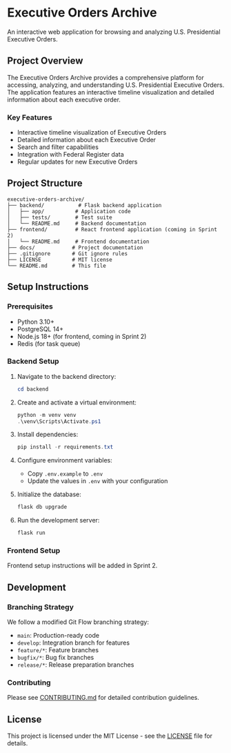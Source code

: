 # Executive Orders Archive

An interactive web application for browsing and analyzing U.S. Presidential Executive Orders.

## Project Overview

The Executive Orders Archive provides a comprehensive platform for accessing, analyzing, and understanding U.S. Presidential Executive Orders. The application features an interactive timeline visualization and detailed information about each executive order.

### Key Features

- Interactive timeline visualization of Executive Orders
- Detailed information about each Executive Order
- Search and filter capabilities
- Integration with Federal Register data
- Regular updates for new Executive Orders

## Project Structure

```
executive-orders-archive/
├── backend/           # Flask backend application
│   ├── app/          # Application code
│   ├── tests/        # Test suite
│   └── README.md     # Backend documentation
├── frontend/         # React frontend application (coming in Sprint 2)
│   └── README.md     # Frontend documentation
├── docs/            # Project documentation
├── .gitignore       # Git ignore rules
├── LICENSE          # MIT license
└── README.md        # This file
```

## Setup Instructions

### Prerequisites

- Python 3.10+
- PostgreSQL 14+
- Node.js 18+ (for frontend, coming in Sprint 2)
- Redis (for task queue)

### Backend Setup

1. Navigate to the backend directory:
   ```powershell
   cd backend
   ```

2. Create and activate a virtual environment:
   ```powershell
   python -m venv venv
   .\venv\Scripts\Activate.ps1
   ```

3. Install dependencies:
   ```powershell
   pip install -r requirements.txt
   ```

4. Configure environment variables:
   - Copy `.env.example` to `.env`
   - Update the values in `.env` with your configuration

5. Initialize the database:
   ```powershell
   flask db upgrade
   ```

6. Run the development server:
   ```powershell
   flask run
   ```

### Frontend Setup

Frontend setup instructions will be added in Sprint 2.

## Development

### Branching Strategy

We follow a modified Git Flow branching strategy:

- `main`: Production-ready code
- `develop`: Integration branch for features
- `feature/*`: Feature branches
- `bugfix/*`: Bug fix branches
- `release/*`: Release preparation branches

### Contributing

Please see [CONTRIBUTING.md](CONTRIBUTING.md) for detailed contribution guidelines.

## License

This project is licensed under the MIT License - see the [LICENSE](LICENSE) file for details.